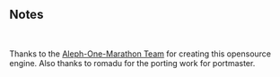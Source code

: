 ## Notes
<br/>

Thanks to the [Aleph-One-Marathon Team](https://github.com/Aleph-One-Marathon/alephone) for creating this opensource engine.  Also thanks to romadu for the porting work for portmaster.
<br/>

